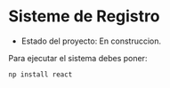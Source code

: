 <h1>Sisteme de Registro</h1>

- Estado del proyecto: En construccion.

Para ejecutar el sistema debes poner:

````np install react````
